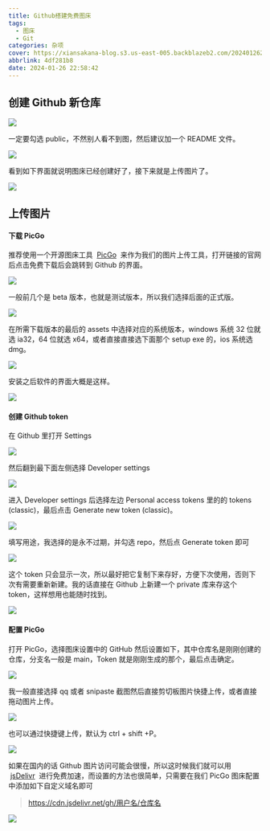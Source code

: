```yaml
---
title: Github搭建免费图床
tags:
  - 图床
  - Git
categories: 杂项
cover: https://xiansakana-blog.s3.us-east-005.backblazeb2.com/202401262259266.jpg
abbrlink: 4df281b8
date: 2024-01-26 22:58:42
---
```


## 创建 Github 新仓库

![](https://cdn.jsdelivr.net/npm/xiansakana-blog-img/202401262255535.png)

一定要勾选 public，不然别人看不到图，然后建议加一个 README 文件。

![](https://cdn.jsdelivr.net/npm/xiansakana-blog-img/202401262256340.png)

看到如下界面就说明图床已经创建好了，接下来就是上传图片了。

![](https://cdn.jsdelivr.net/npm/xiansakana-blog-img/202401262256112.png)

## 上传图片

#### 下载 PicGo

推荐使用一个开源图床工具  [PicGo](https://molunerfinn.com/PicGo/)  来作为我们的图片上传工具，打开链接的官网后点击免费下载后会跳转到 Github 的界面。

![](https://cdn.jsdelivr.net/npm/xiansakana-blog-img/202401262256214.png)

一般前几个是 beta 版本，也就是测试版本，所以我们选择后面的正式版。

![](https://cdn.jsdelivr.net/npm/xiansakana-blog-img/202401262256551.png)

在所需下载版本的最后的 assets 中选择对应的系统版本，windows 系统 32 位就选 ia32，64 位就选 x64，或者直接直接选下面那个 setup exe 的，ios 系统选 dmg。

![](https://cdn.jsdelivr.net/npm/xiansakana-blog-img/202401262256187.png)

安装之后软件的界面大概是这样。

![](https://cdn.jsdelivr.net/npm/xiansakana-blog-img/202401262256532.png)

#### 创建 Github token

在 Github 里打开 Settings

![](https://cdn.jsdelivr.net/npm/xiansakana-blog-img/202401262256820.png)

然后翻到最下面左侧选择 Developer settings

![](https://cdn.jsdelivr.net/npm/xiansakana-blog-img/202401262257339.png)

进入 Developer settings 后选择左边 Personal access tokens 里的的 tokens (classic)，最后点击 Generate new token (classic)。

![](https://cdn.jsdelivr.net/npm/xiansakana-blog-img/202401262257207.png)

填写用途，我选择的是永不过期，并勾选 repo，然后点 Generate token 即可

![](https://cdn.jsdelivr.net/npm/xiansakana-blog-img/202401262257800.png)

这个 token 只会显示一次，所以最好把它复制下来存好，方便下次使用，否则下次有需要重新新建。我的话直接在 Github 上新建一个 private 库来存这个 token，这样想用也能随时找到。

![](https://cdn.jsdelivr.net/npm/xiansakana-blog-img/202401262257228.png)

#### 配置 PicGo

打开 PicGo，选择图床设置中的 GitHub 然后设置如下，其中仓库名是刚刚创建的仓库，分支名一般是 main，Token 就是刚刚生成的那个，最后点击确定。

![](https://cdn.jsdelivr.net/npm/xiansakana-blog-img/202401262257405.png)

我一般直接选择 qq 或者 snipaste 截图然后直接剪切板图片快捷上传，或者直接拖动图片上传。

![](https://cdn.jsdelivr.net/npm/xiansakana-blog-img/202401262257815.png)

也可以通过快捷键上传，默认为 ctrl + shift +P。

![](https://cdn.jsdelivr.net/npm/xiansakana-blog-img/202401262257869.png)

如果在国内的话 Github 图片访问可能会很慢，所以这时候我们就可以用  [jsDelivr](https://www.jsdelivr.com/")  进行免费加速，而设置的方法也很简单，只需要在我们 PicGo 图床配置中添加如下自定义域名即可

> https://cdn.jsdelivr.net/gh/用户名/仓库名

![](https://cdn.jsdelivr.net/npm/xiansakana-blog-img/202401262258811.png)
